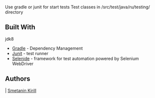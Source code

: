 

Use gradle or junit for start tests 
Test classes in /src/test/java/ru/testing/ directory

## Built With

jdk8

* [Gradle](https://gradle.org) - Dependency Management
* [Junit](https://junit.org/junit5) - test runner
* [Selenide](https://selenide.org) - framework for test automation powered by Selenium WebDriver

## Authors

| [Smetanin Kirill</b></sub>](https://github.com/Rocksod)